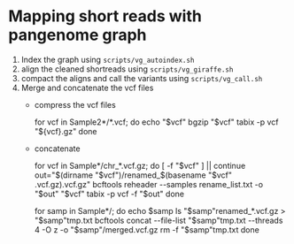 # Mapping short reads with pangenome graph

1. Index the graph using `scripts/vg_autoindex.sh`
2. align the cleaned shortreads using `scripts/vg_giraffe.sh`
3. compact the aligns and call the variants using `scripts/vg_call.sh`
4. Merge and concatenate the vcf files
    - compress the vcf files

        for vcf in Sample2*/*.vcf; do
            echo "$vcf"
            bgzip "$vcf"
            tabix -p vcf "${vcf}.gz"
        done
    
    - concatenate

        for vcf in Sample*/chr_*.vcf.gz; do
            [ -f "$vcf" ] || continue
            out="$(dirname "$vcf")/renamed_$(basename "$vcf" .vcf.gz).vcf.gz"
            bcftools reheader --samples rename_list.txt -o "$out" "$vcf"
            tabix -p vcf -f "$out"
        done

        for samp in Sample*/; do
            echo $samp
            ls "$samp"renamed_*.vcf.gz > "$samp"tmp.txt
            bcftools concat --file-list "$samp"tmp.txt --threads 4 -O z -o "$samp"/merged.vcf.gz
            rm -f "$samp"tmp.txt
        done
